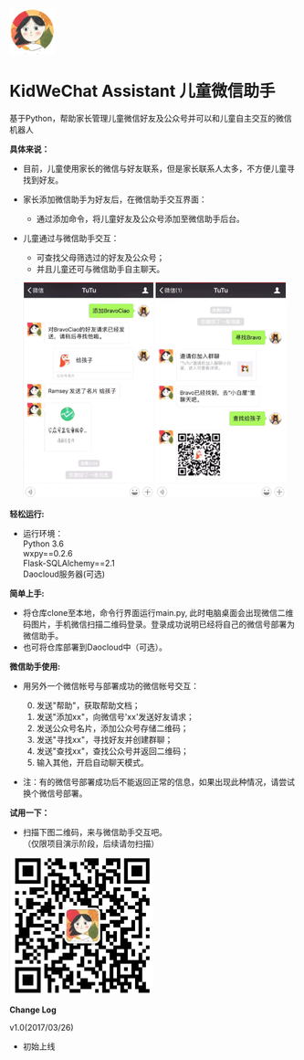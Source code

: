 ![小头像](https://github.com/hunshiouren/KidWeChat/blob/master/resources/%E5%B0%8F%E5%A4%B4%E5%83%8F.png)   
# KidWeChat Assistant 儿童微信助手 #  

基于Python，帮助家长管理儿童微信好友及公众号并可以和儿童自主交互的微信机器人


**具体来说：**  

- 目前，儿童使用家长的微信与好友联系，但是家长联系人太多，不方便儿童寻找到好友。  

- 家长添加微信助手为好友后，在微信助手交互界面：  

	- 通过添加命令，将儿童好友及公众号添加至微信助手后台。 
 
- 儿童通过与微信助手交互：  

	- 可查找父母筛选过的好友及公众号；  
	- 并且儿童还可与微信助手自主聊天。

   ![功能展示0](https://github.com/hunshiouren/KidWeChat/blob/master/resources/%E5%8A%9F%E8%83%BD%E6%BC%94%E7%A4%BA0.png)  ![功能展示1](https://github.com/hunshiouren/KidWeChat/blob/master/resources/%E5%8A%9F%E8%83%BD%E6%BC%94%E7%A4%BA1.png)

**轻松运行:**  

- 运行环境：  
Python 3.6  
wxpy==0.2.6   
Flask-SQLAlchemy==2.1  
Daocloud服务器(可选) 

**简单上手:**

- 将仓库clone至本地，命令行界面运行main.py, 此时电脑桌面会出现微信二维码图片，手机微信扫描二维码登录。登录成功说明已经将自己的微信号部署为微信助手。  
- 也可将仓库部署到Daocloud中（可选）。


**微信助手使用:**   

- 用另外一个微信帐号与部署成功的微信帐号交互：  

	0. 发送"帮助"，获取帮助文档；  
	1. 发送"添加xx"，向微信号'xx'发送好友请求；  
	2. 发送公众号名片，添加公众号存储二维码；  
	3. 发送"寻找xx"，寻找好友并创建群聊；  
	4. 发送"查找xx"，查找公众号并返回二维码；  
	5. 输入其他，开启自动聊天模式。

- 注：有的微信号部署成功后不能返回正常的信息，如果出现此种情况，请尝试换个微信号部署。  


**试用一下：**  
- 扫描下图二维码，来与微信助手交互吧。  
  （仅限项目演示阶段，后续请勿扫描） 
 
![TuTu](https://github.com/hunshiouren/KidWeChat/blob/master/resources/%E5%B0%8F%E4%BA%8C%E7%BB%B4%E7%A0%81.png)


**Change Log**  

  v1.0(2017/03/26)  

   - 初始上线